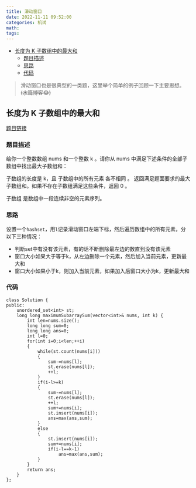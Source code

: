 ```yaml
---
title: 滑动窗口
date: 2022-11-11 09:52:00
categories: 机试
math:
tags:
---
```

<!-- TOC -->

- [长度为 K 子数组中的最大和](#长度为-k-子数组中的最大和)
    - [题目描述](#题目描述)
    - [思路](#思路)
    - [代码](#代码)

<!-- /TOC -->

>滑动窗口也是很典型的一类题，这里举个简单的例子回顾一下主要思想。~~(水篇博客:joy:)~~
## 长度为 K 子数组中的最大和
[题目链接](https://leetcode.cn/problems/maximum-sum-of-distinct-subarrays-with-length-k/description/)
### 题目描述
给你一个整数数组 nums 和一个整数 k 。请你从 nums 中满足下述条件的全部子数组中找出最大子数组和：

子数组的长度是 k，且
子数组中的所有元素 各不相同 。
返回满足题面要求的最大子数组和。如果不存在子数组满足这些条件，返回 0 。

子数组 是数组中一段连续非空的元素序列。

### 思路
设置一个`hashset`，用`l`记录滑动窗口左端下标，然后遍历数组中的所有元素，分以下三种情况：
* 判断set中有没有该元素，有的话不断删除最左边的数直到没有该元素
* 窗口大小如果大于等于k，从左边删除一个元素，然后加入当前元素，更新最大和
* 窗口大小如果小于k，则加入当前元素，如果加入后窗口大小为k，更新最大和

### 代码
```
class Solution {
public:
    unordered_set<int> st;
    long long maximumSubarraySum(vector<int>& nums, int k) {
        int len=nums.size();
        long long sum=0;
        long long ans=0;
        int l=0;
        for(int i=0;i<len;++i)
        {
            while(st.count(nums[i]))
            {
                sum-=nums[l];
                st.erase(nums[l]);
                ++l;
            }
            if(i-l>=k)
            {
                sum-=nums[l];
                st.erase(nums[l]);
                ++l;
                sum+=nums[i];
                st.insert(nums[i]);
                ans=max(ans,sum);   
            }
            else
            {
                st.insert(nums[i]);
                sum+=nums[i];
                if(i-l==k-1)
                    ans=max(ans,sum);
            }
        }
        return ans;
    }
};
```